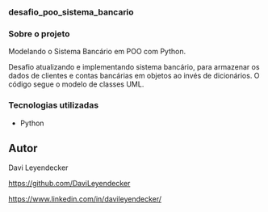 ### desafio_poo_sistema_bancario

### Sobre o projeto
Modelando o Sistema Bancário em POO com Python.

Desafio atualizando e implementando sistema bancário, para armazenar os dados de clientes e contas bancárias em objetos ao invés de dicionários. O código segue o modelo de classes UML.

### Tecnologias utilizadas
* Python

## Autor
Davi Leyendecker

https://github.com/DaviLeyendecker

https://www.linkedin.com/in/davileyendecker/
